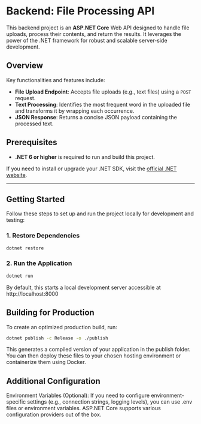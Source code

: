 # Backend: File Processing API

This backend project is an **ASP.NET Core** Web API designed to handle file uploads, process their contents, and return the results. It leverages the power of the .NET framework for robust and scalable server-side development.

## Overview

Key functionalities and features include:
- **File Upload Endpoint**: Accepts file uploads (e.g., text files) using a `POST` request.
- **Text Processing**: Identifies the most frequent word in the uploaded file and transforms it by wrapping each occurrence.
- **JSON Response**: Returns a concise JSON payload containing the processed text.

## Prerequisites

- **.NET 6 or higher** is required to run and build this project.

If you need to install or upgrade your .NET SDK, visit the [official .NET website](https://dotnet.microsoft.com/).

---

## Getting Started

Follow these steps to set up and run the project locally for development and testing:

### 1. Restore Dependencies
```bash
dotnet restore
```

### 2. Run the Application
```bash
dotnet run
```
By default, this starts a local development server accessible at http://localhost:8000

## Building for Production
To create an optimized production build, run:
```bash
dotnet publish -c Release -o ./publish
```

This generates a compiled version of your application in the publish folder. You can then deploy these files to your chosen hosting environment or containerize them using Docker.

## Additional Configuration
Environment Variables (Optional):
If you need to configure environment-specific settings (e.g., connection strings, logging levels), you can use .env files or environment variables. ASP.NET Core supports various configuration providers out of the box.
